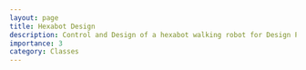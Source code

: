 ```yaml
---
layout: page
title: Hexabot Design
description: Control and Design of a hexabot walking robot for Design Project Class at UIUC
importance: 3
category: Classes
---
```


